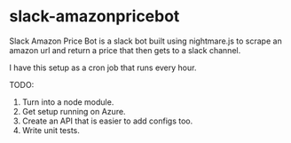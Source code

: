 # slack-amazonpricebot

Slack Amazon Price Bot is a slack bot built using nightmare.js to scrape an amazon url and return a price that then gets to a slack channel. 

I have this setup as a cron job that runs every hour.

TODO:
 1) Turn into a node module.
 2) Get setup running on Azure.
 3) Create an API that is easier to add configs too.
 4) Write unit tests.